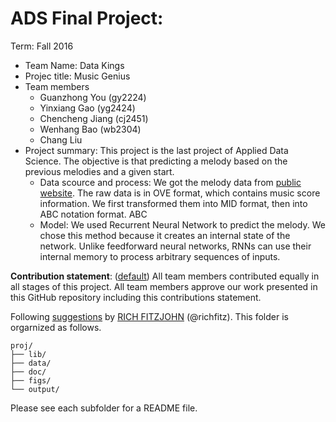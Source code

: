 # ADS Final Project: 

Term: Fall 2016

+ Team Name: Data Kings
+ Projec title: Music Genius
+ Team members
	+ Guanzhong You (gy2224)
	+ Yinxiang Gao (yg2424)
	+ Chencheng Jiang (cj2451)
	+ Wenhang Bao (wb2304)
	+ Chang Liu
+ Project summary: This project is the last project of Applied Data Science. The objective is that predicting a melody based on the previous melodies and a given start. 
	+ Data scource and process: We got the melody data from [public website](http://www.popiano.org/big5/piano/). The raw data is in OVE format, which contains music score information. We first transformed them into MID format, then into ABC notation format. ABC 
	+ Model: We used Recurrent Neural Network to predict the melody. We chose this method because it creates an internal state of the network. Unlike feedforward neural networks, RNNs can use their internal memory to process arbitrary sequences of inputs. 
	
**Contribution statement**: ([default](doc/a_note_on_contributions.md)) All team members contributed equally in all stages of this project. All team members approve our work presented in this GitHub repository including this contributions statement. 

Following [suggestions](http://nicercode.github.io/blog/2013-04-05-projects/) by [RICH FITZJOHN](http://nicercode.github.io/about/#Team) (@richfitz). This folder is orgarnized as follows.

```
proj/
├── lib/
├── data/
├── doc/
├── figs/
└── output/
```

Please see each subfolder for a README file.
